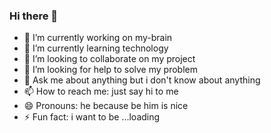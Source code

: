 ### Hi there 👋

- 🔭 I’m currently working on my-brain
- 🌱 I’m currently learning technology
- 👯 I’m looking to collaborate on my project
- 🤔 I’m looking for help to solve my problem
- 💬 Ask me about anything but i don't know about anything
- 📫 How to reach me: just say hi to me
- 😄 Pronouns: he because be him is nice
- ⚡ Fun fact: i want to be ...loading

